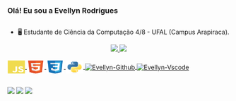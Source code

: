 ### Olá! Eu sou a Evellyn Rodrigues

##
- 🖥️ Estudante de Ciência da Computação 4/8 - UFAL (Campus Arapiraca).

<div align="center">
  <a href="https://github.com/evellyn489">
  <img height="180em" src="https://github-readme-stats.vercel.app/api?username=evellyn489&show_icons=true&theme=cobalt&include_all_commits=true&count_private=true"/>
  <img height="180em" src="https://github-readme-stats.vercel.app/api/top-langs/?username=evellyn489&layout=compact&langs_count=7&theme=cobalt"/>
</div>
  
  <div style="display: inline_block"><br>
  <img align="center" alt="Evellyn-Js" height="30" width="40" src="https://raw.githubusercontent.com/devicons/devicon/master/icons/javascript/javascript-plain.svg">
  <img align="center" alt="Evellyn-HTML" height="30" width="40" src="https://raw.githubusercontent.com/devicons/devicon/master/icons/html5/html5-original.svg">
  <img align="center" alt="Evellyn-CSS" height="30" width="40" src="https://raw.githubusercontent.com/devicons/devicon/master/icons/css3/css3-original.svg">
  <img align="center" alt="Evellyn-Python" height="30" width="40" src="https://raw.githubusercontent.com/devicons/devicon/master/icons/python/python-original.svg">
  <img align="center" alt="Evellyn-Github" height="30" width="40" src="https://cdn.jsdelivr.net/gh/devicons/devicon/icons/github/github-original.svg" />
  <img align="center" alt="Evellyn-Vscode" height="30" width="40" src="https://cdn.jsdelivr.net/gh/devicons/devicon/icons/vscode/vscode-original.svg" />
    


  </div>
  
  ##
  
  <div> 
 <a href="https://discord.com/channels/@evellyn#3550" target="_blank"><img src="https://img.shields.io/badge/Discord-7289DA?style=for-the-badge&logo=discord&logoColor=white" target="_blank"></a> 
  <a href = "mailto:evellynrodriguesss1@gmail.com"><img src="https://img.shields.io/badge/-Gmail-%23333?style=for-the-badge&logo=gmail&logoColor=white" target="_blank"></a>
  <a href="https://www.linkedin.com/in/evellyn-rodrigues-b7934a272" target="_blank"><img src="https://img.shields.io/badge/-LinkedIn-%230077B5?style=for-the-badge&logo=linkedin&logoColor=white" target="_blank"></a> 
  
</div>
